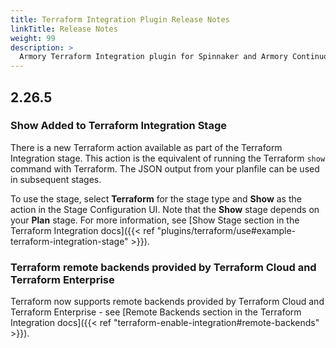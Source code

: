 ```yaml
---
title: Terraform Integration Plugin Release Notes
linkTitle: Release Notes
weight: 99
description: >
  Armory Terraform Integration plugin for Spinnaker and Armory Continuous Deployment release notes.
---
```



## 2.26.5

### **Show** Added to Terraform Integration Stage

There is a new Terraform action available as part of the Terraform Integration stage. This action is the equivalent of running the Terraform ```show``` command with Terraform. The JSON output from your planfile can be used in subsequent stages.

To use the stage, select **Terraform** for the stage type and **Show** as the action in the Stage Configuration UI. Note that the **Show** stage depends on your **Plan** stage. For more information, see [Show Stage section in the Terraform Integration docs]({{< ref "plugins/terraform/use#example-terraform-integration-stage" >}}).

### Terraform remote backends provided by Terraform Cloud and Terraform Enterprise

Terraform now supports remote backends provided by Terraform Cloud and Terraform Enterprise - see [Remote Backends section in the Terraform Integration docs]({{< ref "terraform-enable-integration#remote-backends" >}}).


